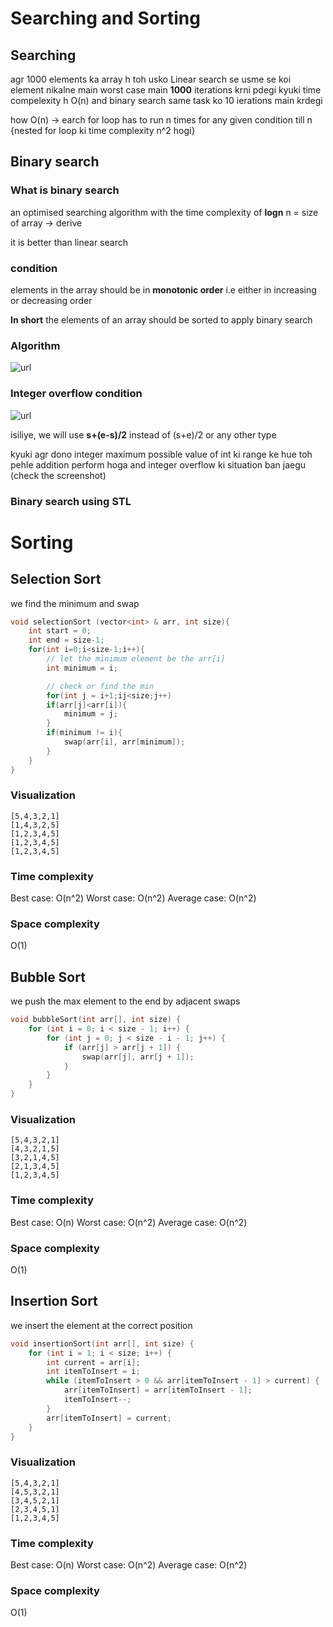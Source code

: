 # Searching and Sorting
## Searching

agr 1000 elements ka array h toh usko Linear search se usme se koi element nikalne main worst case main __1000__ iterations krni pdegi kyuki time compelexity h O(n) and binary search same task ko 10 ierations main krdegi

how O(n) -> earch for loop has to run n times for any given condition till n {nested for loop ki time complexity n^2 hogi}

## Binary search

### What is binary search
an optimised searching algorithm with the time complexity of __logn__ n = size of array -> derive

it is better than linear search 

### condition  

elements in the array should be in __monotonic order__ i.e either in increasing or decreasing order

__In short__ the elements of an array should be sorted to apply binary search

### Algorithm
![url]()

### Integer overflow condition
![url]()

isiliye, we will use __s+(e-s)/2__  instead of (s+e)/2 or any other type

kyuki agr dono integer maximum possible value of int ki range ke hue toh pehle addition perform hoga and integer overflow ki situation ban jaegu (check the screenshot)

### Binary search using STL



# Sorting
## Selection Sort
we find the minimum and swap

```cpp
void selectionSort (vector<int> & arr, int size){
    int start = 0;
    int end = size-1;
    for(int i=0;i<size-1;i++){
        // let the minimum element be the arr[i]
        int minimum = i;

        // check or find the min
        for(int j = i+1;ij<size;j++)
        if(arr[j]<arr[i]){
            minimum = j;
        }
        if(minimum != i){
            swap(arr[i], arr[minimum]);
        }
    }
}
```
### Visualization

```
[5,4,3,2,1]
[1,4,3,2,5]
[1,2,3,4,5]
[1,2,3,4,5]
[1,2,3,4,5]
```
### Time complexity
Best case: O(n^2)
Worst case: O(n^2)
Average case: O(n^2)
### Space complexity
O(1)

## Bubble Sort
we push the max element to the end by adjacent swaps
    
```cpp
void bubbleSort(int arr[], int size) {
    for (int i = 0; i < size - 1; i++) {
        for (int j = 0; j < size - i - 1; j++) {
            if (arr[j] > arr[j + 1]) {
                swap(arr[j], arr[j + 1]);
            }
        }
    }
}
```
### Visualization

```
[5,4,3,2,1]
[4,3,2,1,5]
[3,2,1,4,5]
[2,1,3,4,5]
[1,2,3,4,5]
```
### Time complexity
Best case: O(n)
Worst case: O(n^2)
Average case: O(n^2)
### Space complexity
O(1)

## Insertion Sort
we insert the element at the correct position

```cpp
void insertionSort(int arr[], int size) {
    for (int i = 1; i < size; i++) {
        int current = arr[i];
        int itemToInsert = i;
        while (itemToInsert > 0 && arr[itemToInsert - 1] > current) {
            arr[itemToInsert] = arr[itemToInsert - 1];
            itemToInsert--;
        }
        arr[itemToInsert] = current;
    }
}
```
### Visualization

```
[5,4,3,2,1]
[4,5,3,2,1]
[3,4,5,2,1]
[2,3,4,5,1]
[1,2,3,4,5]
```
### Time complexity
Best case: O(n)
Worst case: O(n^2)
Average case: O(n^2)
### Space complexity
O(1)